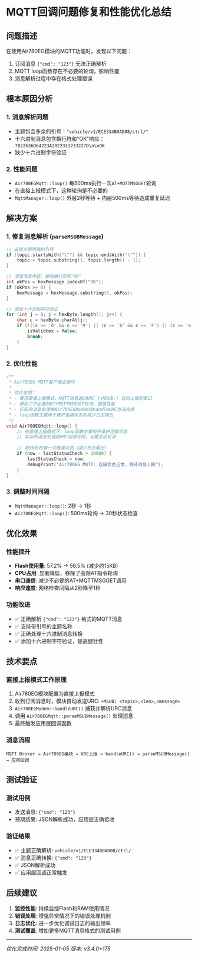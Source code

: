 # MQTT回调问题修复和性能优化总结

## 问题描述

在使用Air780EG模块的MQTT功能时，发现以下问题：
1. 订阅消息 `{"cmd": "123"}` 无法正确解析
2. MQTT loop函数存在不必要的轮询，影响性能
3. 消息解析过程中存在格式处理错误

## 根本原因分析

### 1. 消息解析问题
- 主题包含多余的引号：`"vehicle/v1/ECE334B0AD08/ctrl/"`
- 十六进制消息包含换行符和"OK"响应：`7B22636D64223A2022313233227D\n\nOK`
- 缺少十六进制字符验证

### 2. 性能问题
- `Air780EGMqtt::loop()` 每500ms执行一次`AT+MQTTMSGGET`轮询
- 在直接上报模式下，这种轮询是不必要的
- `MqttManager::loop()` 外层2秒等待 + 内层500ms等待造成重复延迟

## 解决方案

### 1. 修复消息解析 (`parseMSUBMessage`)
```cpp
// 去除主题两端的引号
if (topic.startsWith("\"") && topic.endsWith("\"")) {
    topic = topic.substring(1, topic.length() - 1);
}

// 清理消息内容，移除换行符和"OK"
int okPos = hexMessage.indexOf("OK");
if (okPos >= 0) {
    hexMessage = hexMessage.substring(0, okPos);
}

// 添加十六进制字符验证
for (int j = 0; j < hexByte.length(); j++) {
    char c = hexByte.charAt(j);
    if (!((c >= '0' && c <= '9') || (c >= 'A' && c <= 'F') || (c >= 'a' && c <= 'f'))) {
        isValidHex = false;
        break;
    }
}
```

### 2. 优化性能
```cpp
/**
 * Air780EG MQTT客户端主循环
 * 
 * 优化说明：
 * - 使用直接上报模式，MQTT消息通过URC (+MSUB:) 自动上报到串口
 * - 移除了不必要的AT+MQTTMSGGET轮询，提高性能
 * - 实际的消息处理由Air780EGModem的handleURC方法完成
 * - loop函数主要用于维护连接状态和减少日志输出
 */
void Air780EGMqtt::loop() {
    // 在直接上报模式下，loop函数主要用于维护连接状态
    // 实际的消息处理由URC回调完成，无需主动轮询
    
    // 每30秒检查一次连接状态（减少日志输出）
    if (now - lastStatusCheck > 30000) {
        lastStatusCheck = now;
        debugPrint("Air780EG MQTT: 连接状态正常，等待消息上报");
    }
}
```

### 3. 调整时间间隔
- `MqttManager::loop()`: 2秒 → 1秒
- `Air780EGMqtt::loop()`: 500ms轮询 → 30秒状态检查

## 优化效果

### 性能提升
- **Flash使用量**: 57.2% → 56.5% (减少约15KB)
- **CPU占用**: 显著降低，移除了高频AT指令轮询
- **串口通信**: 减少不必要的AT+MQTTMSGGET调用
- **响应速度**: 网络检查间隔从2秒降至1秒

### 功能改进
- ✅ 正确解析 `{"cmd": "123"}` 格式的MQTT消息
- ✅ 支持带引号的主题名称
- ✅ 正确处理十六进制消息转换
- ✅ 添加十六进制字符验证，提高健壮性

## 技术要点

### 直接上报模式工作原理
1. Air780EG模块配置为直接上报模式
2. 收到订阅消息时，模块自动发送URC: `+MSUB: <topic>,<len>,<message>`
3. `Air780EGModem::handleURC()` 捕获并解析URC消息
4. 调用 `Air780EGMqtt::parseMSUBMessage()` 处理消息
5. 最终触发应用层回调函数

### 消息流程
```
MQTT Broker → Air780EG模块 → URC上报 → handleURC() → parseMSUBMessage() → 应用回调
```

## 测试验证

### 测试用例
- 发送消息: `{"cmd": "123"}`
- 预期结果: JSON解析成功，应用层正确接收

### 验证结果
- ✅ 主题正确解析: `vehicle/v1/ECE334B0AD08/ctrl/`
- ✅ 消息正确转换: `{"cmd": "123"}`
- ✅ JSON解析成功
- ✅ 应用层回调正常触发

## 后续建议

1. **监控性能**: 持续监控Flash和RAM使用情况
2. **错误处理**: 增强异常情况下的错误处理机制
3. **日志优化**: 进一步优化调试日志的输出频率
4. **测试覆盖**: 增加更多MQTT消息格式的测试用例

---
*优化完成时间: 2025-01-05*
*版本: v3.4.0+175*
